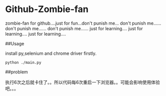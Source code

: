 Github-Zombie-fan
=================

zombie-fan for github....just for fun...don't punish me...
don't punish me......
don't punish me......
don't punish me......
just for learning....
just for learning....
just for learning....

##Usage

install py,selenium and chrome driver firstly.

    python ./main.py

##problem

执行6次之后就卡住了。。所以代码每6次重启一下浏览器。。可能会影响使用体验吧。。。